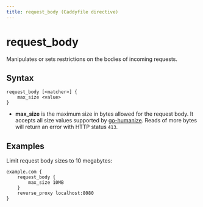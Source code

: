 ```yaml
---
title: request_body (Caddyfile directive)
---
```


# request_body

Manipulates or sets restrictions on the bodies of incoming requests.


## Syntax

```caddy-d
request_body [<matcher>] {
	max_size <value>
}
```

- **max_size** is the maximum size in bytes allowed for the request body. It accepts all size values supported by [go-humanize](https://pkg.go.dev/github.com/dustin/go-humanize#pkg-constants). Reads of more bytes will return an error with HTTP status `413`.


## Examples

Limit request body sizes to 10 megabytes:

```caddy
example.com {
	request_body {
		max_size 10MB
	}
	reverse_proxy localhost:8080
}
```
